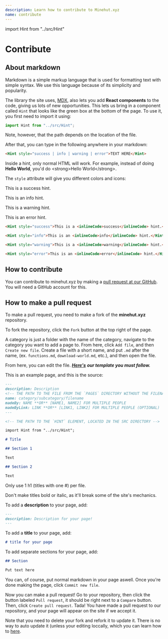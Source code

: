```yaml
---
description: Learn how to contribute to Minehut.xyz
name: contribute
---
```


import Hint from "../src/Hint"

# Contribute

## About markdown

Markdown is a simple markup language that is used for formatting text with simple syntax. We use this language because of its simplicity and popularity.

The library the site uses, [MDX](https://mdxjs.com), also lets you add **React components** to the code, giving us lots of new opportunities. This lets us bring in a component called `Hint` that looks like the green box at the bottom of the page. To use it, you first need to import it using:

```jsx
import Hint from "../src/Hint";
```

Note, however, that the path depends on the location of the file.

After that, you can type in the following anywhere in your markdown:

```md
<Hint style="success | info | warning | error">TEXT HERE</Hint>
```

<Hint style="warning">Inside a hint, only normal HTML will work. For example, instead of doing <inlineCode>**Hello World**</inlineCode>, you'd do <inlineCode>&lt;strong>Hello World&lt;/strong></inlineCode>.</Hint>

The `style` attribute will give you different colors and icons:

<Hint style="success">This is a <inlineCode>success</inlineCode> hint.</Hint>

<Hint style="info">This is an <inlineCode>info</inlineCode> hint.</Hint>

<Hint style="warning">This is a <inlineCode>warning</inlineCode> hint.</Hint>

<Hint style="error">This is an <inlineCode>error</inlineCode> hint.</Hint>

```md
<Hint style="success">This is a <inlineCode>success</inlineCode> hint.</Hint>

<Hint style="info">This is an <inlineCode>info</inlineCode> hint.</Hint>

<Hint style="warning">This is a <inlineCode>warning</inlineCode> hint.</Hint>

<Hint style="error">This is an <inlineCode>error</inlineCode> hint.</Hint>
```

## How to contribute

You can contribute to minehut.xyz by making a [pull request at our GitHub](https://github.com/TeamMH/minehut.xyz). You will need a GitHub account for this.

## How to make a pull request

To make a pull request, you need to make a fork of the **minehut.xyz** repository.

To fork the repository, click the `Fork` button at the top right of the page.

A category is just a folder with the name of the category, navigate to the category you want to add a page to. From here, click `Add file`, and then `Create new file`. Create a file with a short name, and put `.md` after the name, \(ex. `functions.md`, `download-world.md`, etc.\), and then open the file.

From here, you can edit the file. [_**Here's**_](https://raw.githubusercontent.com/TeamMH/minehutxyz/master/template.md) _**our template you must follow.**_

This is an example page, and this is the source:

```md
---
description: Description
<!-- THE PATH TO THE FILE FROM THE `PAGES` DIRECTORY WITHOUT THE FILENAME AND FIRST SLASH -->
name: category/subcategory/filename
madeBy: NAME **OR** [NAME1, NAME2] FOR MULTIPLE PEOPLE
madeByLink: LINK **OR** [LINK1, LINK2] FOR MULTIPLE PEOPLE (OPTIONAL)
---

<!-- THE PATH TO THE `HINT` ELEMENT, LOCATED IN THE SRC DIRECTORY -->

import Hint from "../src/Hint";

# Title

## Section 1

Text

## Section 2

Text
```

<Hint style="warning">Only use 1 <inlineCode>h1</inlineCode> (titles with one <inlineCode>#</inlineCode>) per file.</Hint>

<Hint style="warning">Don't make titles bold or italic, as it'll break some of the site's mechanics.</Hint>

To add a **description** to your page, add:

```md
---
description: Description for your page!
---
```

To add a **title** to your page, add:

```md
# title for your page
```

To add separate sections for your page, add:

```md
## Section

Put text here
```

You can, of course, put normal markdown in your page aswell. Once you're done making the page, click `Commit new file`.

Now you can make a pull request! Go to your repository, then click the button labeled `Pull request`, it should be right next to a `Compare` button. Then, click `Create pull request`. Tada! You have made a pull request to our repository, and your page will appear on the site if we accept it.

Note that you need to delete your fork and refork it to update it. There is no way to auto update it \(unless your editing loccally, which you can learn how to [here](https://docs.github.com/en/free-pro-team@latest/github/collaborating-with-issues-and-pull-requests/syncing-a-fork).
